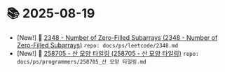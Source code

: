 # 📚 2025-08-19
- [New!] 📗 [2348 - Number of Zero-Filled Subarrays (2348 - Number of Zero-Filled Subarrays)](https://til.qriosity.dev/featured/ps/leetcode/2348) `repo: docs/ps/leetcode/2348.md`
- [New!] 📗 [258705 - 산 모양 타일링 (258705 - 산 모양 타일링)](https://til.qriosity.dev/featured/ps/programmers/258705_산%20모양%20타일링) `repo: docs/ps/programmers/258705_산 모양 타일링.md`

